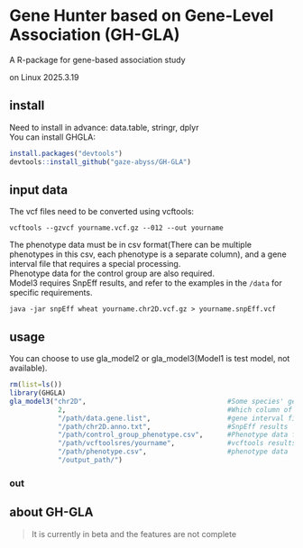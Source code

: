# Gene Hunter based on Gene-Level Association (GH-GLA)
A R-package for gene-based association study

on Linux
2025.3.19

## install
Need to install in advance: data.table, stringr, dplyr \
You can install GHGLA:
```R
install.packages("devtools")
devtools::install_github("gaze-abyss/GH-GLA")
``` 

## input data

The vcf files need to be converted using vcftools:
```shell
vcftools --gzvcf yourname.vcf.gz --012 --out yourname
```
The phenotype data must be in csv format(There can be multiple phenotypes in this csv, each phenotype is a separate column), and a gene interval file that requires a special processing. \
Phenotype data for the control group are also required. \
Model3 requires SnpEff results, and refer to the examples in the `/data` for specific requirements.
```shell
java -jar snpEff wheat yourname.chr2D.vcf.gz > yourname.snpEff.vcf
```

## usage
You can choose to use gla_model2 or gla_model3(Model1 is test model, not available).

```R
rm(list=ls())
library(GHGLA)
gla_model3("chr2D",                                   #Some species' genomes are so large that they can only be counted in terms of chromosomes
            2,                                        #Which column of phenotype data is used
            "/path/data.gene.list",                   #gene interval file
            "/path/chr2D.anno.txt",                   #SnpEff results
            "/path/control_group_phenotype.csv",      #Phenotype data for the control group
            "/path/vcftoolsres/yourname",             #vcftools results
            "/path/phenotype.csv",                    #phenotype data
            "/output_path/")
```

### out

## about GH-GLA
> It is currently in beta and the features are not complete
